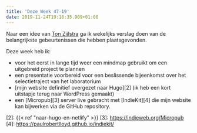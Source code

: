 ```yaml
---
title: 'Deze Week 47-19'
date: 2019-11-24T19:16:35.909+01:00
---
```

Naar een idee van [Ton Zijlstra][1] ga ik wekelijks verslag doen van de belangrijkste gebeurtenissen die hebben plaatsgevonden. 

Deze week heb ik:

* voor het eerst in lange tijd weer een mindmap gebruikt om een uitgebreid project te plannen
* een presentatie voorbereid voor een beslissende bijeenkomst over het selectietraject van het laboratorium
* [mijn website definitief overgezet naar Hugo][2] (ik heb een kort uitstapje terug naar WordPress gemaakt)
* een [Micropub][3] server live gebracht met [IndieKit][4] die mijn website kan bijwerken via de GitHub repository.
  
[1]: https://zylstra.org
[2]: {{< ref "naar-hugo-en-netlify" >}}
[3]: https://indieweb.org/Micropub
[4]: https://paulrobertlloyd.github.io/indiekit/
